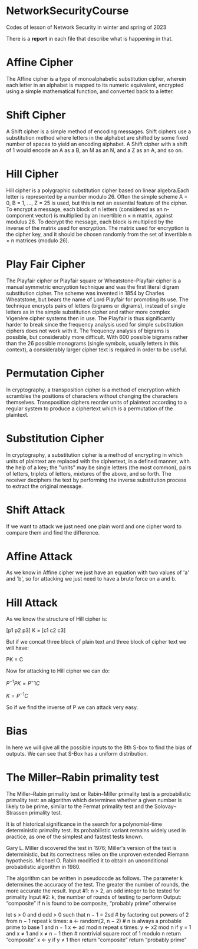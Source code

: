 # NetworkSecurityCourse
Codes of lesson of Network Security in winter and spring of 2023 

There is a __report__ in each file that describe what is happening in that. 

# Affine Cipher
The Affine cipher is a type of monoalphabetic substitution cipher, wherein each letter in an alphabet is mapped to its numeric equivalent, encrypted using a simple mathematical function, and converted back to a letter.

# Shift Cipher
A Shift cipher is a simple method of encoding messages. Shift ciphers use a substitution method where letters in the alphabet are shifted by some fixed number of spaces to yield an encoding alphabet. A Shift cipher with a shift of 1 would encode an A as a B, an M as an N, and a Z as an A, and so on.

# Hill Cipher
Hill cipher is a polygraphic substitution cipher based on linear algebra.Each letter is represented by a number modulo 26. Often the simple scheme A = 0, B = 1, …, Z = 25 is used, but this is not an essential feature of the cipher. To encrypt a message, each block of n letters (considered as an n-component vector) is multiplied by an invertible n × n matrix, against modulus 26. To decrypt the message, each block is multiplied by the inverse of the matrix used for encryption.
The matrix used for encryption is the cipher key, and it should be chosen randomly from the set of invertible n × n matrices (modulo 26).

# Play Fair Cipher
The Playfair cipher or Playfair square or Wheatstone–Playfair cipher is a manual symmetric encryption technique and was the first literal digram substitution cipher. The scheme was invented in 1854 by Charles Wheatstone, but bears the name of Lord Playfair for promoting its use.
The technique encrypts pairs of letters (bigrams or digrams), instead of single letters as in the simple substitution cipher and rather more complex Vigenère cipher systems then in use. The Playfair is thus significantly harder to break since the frequency analysis used for simple substitution ciphers does not work with it. The frequency analysis of bigrams is possible, but considerably more difficult. With 600 possible bigrams rather than the 26 possible monograms (single symbols, usually letters in this context), a considerably larger cipher text is required in order to be useful.

# Permutation Cipher
In cryptography, a transposition cipher is a method of encryption which scrambles the positions of characters without changing the characters themselves. Transposition ciphers reorder units of plaintext according to a regular system to produce a ciphertext which is a permutation of the plaintext.

# Substitution Cipher
In cryptography, a substitution cipher is a method of encrypting in which units of plaintext are replaced with the ciphertext, in a defined manner, with the help of a key; the "units" may be single letters (the most common), pairs of letters, triplets of letters, mixtures of the above, and so forth. The receiver deciphers the text by performing the inverse substitution process to extract the original message. 

# Shift Attack
If we want to attack we just need one plain word and one cipher word to compare them and find the difference.

# Affine Attack
As we know in Affine cipher we just have an equation with two values of 'a' and 'b', so for attacking we just need to have a brute force on a and b.

# Hill Attack
As we know the structure of Hill cipher is:

[p1 p2 p3] K = [c1 c2 c3]
 
But if we concat three block of plain text and three block of cipher text we will have:

PK = C

Now for attacking to Hill cipher we can do:

$P^{-1} P K = P{^-1} C$

$K = P^{-1} C$

So if we find the inverse of P we can attack very easy.

# Bias
In here we will give all the possible inputs to the 8th S-box to find the bias of outputs. We can see that S-Box has a uniform distribution.

# The Miller–Rabin primality test
The Miller–Rabin primality test or Rabin–Miller primality test is a probabilistic primality test: an algorithm which determines whether a given number is likely to be prime, similar to the Fermat primality test and the Solovay–Strassen primality test.

It is of historical significance in the search for a polynomial-time deterministic primality test. Its probabilistic variant remains widely used in practice, as one of the simplest and fastest tests known.

Gary L. Miller discovered the test in 1976; Miller's version of the test is deterministic, but its correctness relies on the unproven extended Riemann hypothesis. Michael O. Rabin modified it to obtain an unconditional probabilistic algorithm in 1980. 

The algorithm can be written in pseudocode as follows. The parameter k determines the accuracy of the test. The greater the number of rounds, the more accurate the result.
  Input #1: n > 2, an odd integer to be tested for primality
  Input #2: k, the number of rounds of testing to perform
  Output: “composite” if n is found to be composite, “probably prime” otherwise

  let s > 0 and d odd > 0 such that n − 1 = 2sd  # by factoring out powers of 2 from n − 1
  repeat k times:
      a ← random(2, n − 2)  # n is always a probable prime to base 1 and n − 1
      x ← ad mod n
      repeat s times:
          y ← x2 mod n
          if y = 1 and x ≠ 1 and x ≠ n − 1 then # nontrivial square root of 1 modulo n
              return “composite”
          x ← y
      if y ≠ 1 then
          return “composite”
  return “probably prime”
